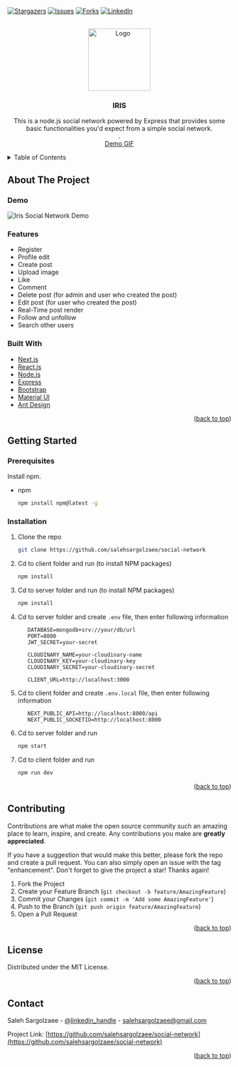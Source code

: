 [![Stargazers][stars-shield]](https://github.com/salehsargolzaee/social-network/stargazers)
[![Issues][issues-shield]](https://github.com/salehsargolzaee/social-network/issues)
[![Forks][forks-shield]][forks-url]
[![LinkedIn][linkedin-shield]][linkedin-url]



<!-- PROJECT LOGO -->
<br />
<div align="center">
  <a href="https://github.com/salehsargolzaee/social-network">
    <img src="https://res.cloudinary.com/salehsrz/image/upload/v1640544385/logo_xuznxs.png" alt="Logo" width="140" height="140">
  </a>

<h3  align="center">IRIS</h3>

  <p align="center">
    This is a node.js social network powered by Express that provides some basic functionalities you'd expect from a simple social network.
     <br />
      .
     <br />
    <a href="#demo">Demo GIF</a>
  </p>
</div>



<!-- TABLE OF CONTENTS -->
<details>
  <summary>Table of Contents</summary>
  <ol>
    <li>
      <a href="#about-the-project">About The Project</a>
      <ul>
        <li><a href="#features">Features</a></li>
        <li><a href="#built-with">Built With</a></li>
        <li><a href="#demo">Demo</a></li>
      </ul>
    </li>
    <li>
      <a href="#getting-started">Getting Started</a>
      <ul>
        <li><a href="#prerequisites">Prerequisites</a></li>
        <li><a href="#installation">Installation</a></li>
      </ul>
    </li>
    <li><a href="#contributing">Contributing</a></li>
    <li><a href="#license">License</a></li>
    <li><a href="#contact">Contact</a></li>
  </ol>
</details>



<!-- ABOUT THE PROJECT -->
## About The Project

### Demo
![Iris Social Network Demo](demo/demo.gif)

### Features

* Register
* Profile edit
* Create post
* Upload image
* Like 
* Comment
* Delete post (for admin and user who created the post)
* Edit post (for user who created the post)
* Real-Time post render
* Follow and unfollow
* Search other users



### Built With

* [Next.js](https://nextjs.org/)
* [React.js](https://reactjs.org/)
* [Node.js](https://nodejs.org/en/)
* [Express](https://expressjs.com/)
* [Bootstrap](https://getbootstrap.com)
* [Material UI](https://mui.com/)
* [Ant Design](https://ant.design/)



<p align="right">(<a href="#top">back to top</a>)</p>



<!-- GETTING STARTED -->
## Getting Started

### Prerequisites

Install npm.
* npm
  ```sh
  npm install npm@latest -g
  ```

### Installation

1. Clone the repo
   ```sh
   git clone https://github.com/salehsargolzaee/social-network
   ```
2. Cd to client folder and run (to install NPM packages)
   ```sh
   npm install
   ```
3. Cd to server folder and run (to install NPM packages)
   ```sh
   npm install
   ```
4. Cd to server folder and create `.env` file, then enter following information
   ```
      DATABASE=mongodb+srv://your/db/url
      PORT=8000
      JWT_SECRET=your-secret

      CLOUDINARY_NAME=your-cloudinary-name
      CLOUDINARY_KEY=your-cloudinary-key
      CLOUDINARY_SECRET=your-cloudinary-secret

      CLIENT_URL=http://localhost:3000
   ```
5. Cd to client folder and create `.env.local` file, then enter following information
   ```
      NEXT_PUBLIC_API=http://localhost:8000/api
      NEXT_PUBLIC_SOCKETIO=http://localhost:8000
   ```
6. Cd to server folder and run
     ```sh
   npm start
   ```
7. Cd to client folder and run
   ```sh
   npm run dev
   ```

<p align="right">(<a href="#top">back to top</a>)</p>



<!-- CONTRIBUTING -->
## Contributing

Contributions are what make the open source community such an amazing place to learn, inspire, and create. Any contributions you make are **greatly appreciated**.

If you have a suggestion that would make this better, please fork the repo and create a pull request. You can also simply open an issue with the tag "enhancement".
Don't forget to give the project a star! Thanks again!

1. Fork the Project
2. Create your Feature Branch (`git checkout -b feature/AmazingFeature`)
3. Commit your Changes (`git commit -m 'Add some AmazingFeature'`)
4. Push to the Branch (`git push origin feature/AmazingFeature`)
5. Open a Pull Request

<p align="right">(<a href="#top">back to top</a>)</p>



<!-- LICENSE -->
## License

Distributed under the MIT License.

<p align="right">(<a href="#top">back to top</a>)</p>



<!-- CONTACT -->
## Contact

Saleh Sargolzaee - [@linkedin_handle](https://linkedin.com/in/saleh-sargolzaee-819ba119a) - salehsargolzaee@gmail.com

Project Link: [https://github.com/salehsargolzaee/social-network](https://github.com/salehsargolzaee/social-network)

<p align="right">(<a href="#top">back to top</a>)</p>




<!-- MARKDOWN LINKS & IMAGES -->
[stars-shield]: https://img.shields.io/github/stars/salehsargolzaee/social-network.svg?style=for-the-badge
[stars-url]: https://github.com/salehsargolzaee/social-network/stargazers
[issues-shield]: https://img.shields.io/github/issues/salehsargolzaee/social-network.svg?style=for-the-badge
[issues-url]: https://github.com/salehsargolzaee/social-network/issues
[forks-shield]: https://img.shields.io/github/forks/salehsargolzaee/social-network.svg?style=for-the-badge
[forks-url]: https://github.com/salehsargolzaee/social-network/network/members
[linkedin-shield]: https://img.shields.io/badge/-LinkedIn-black.svg?style=for-the-badge&logo=linkedin&colorB=555
[linkedin-url]: https://linkedin.com/in/saleh-sargolzaee-819ba119a
[product-screenshot]: images/screenshot.png
